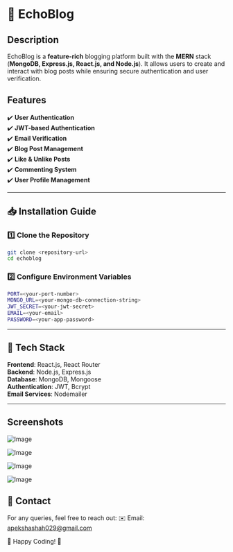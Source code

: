 # 🚀 EchoBlog

##  Description

EchoBlog is a **feature-rich** blogging platform built with the **MERN** stack (**MongoDB, Express.js, React.js, and Node.js**). It allows users to create and interact with blog posts while ensuring secure authentication and user verification.

##  Features

✔️ **User Authentication**  
✔️ **JWT-based Authentication**  
✔️ **Email Verification**  
✔️ **Blog Post Management**  
✔️ **Like & Unlike Posts**    
✔️ **Commenting System**  
✔️ **User Profile Management**  

---

## 📥 Installation Guide

### 1️⃣ Clone the Repository

```bash
git clone <repository-url>
cd echoblog
```

### 2️⃣ Configure Environment Variables

```bash
PORT=<your-port-number>
MONGO_URL=<your-mongo-db-connection-string>
JWT_SECRET=<your-jwt-secret>
EMAIL=<your-email>
PASSWORD=<your-app-password>
```
---

## 📌 Tech Stack

**Frontend**: React.js, React Router  
**Backend**: Node.js, Express.js  
**Database**: MongoDB, Mongoose  
**Authentication**: JWT, Bcrypt  
**Email Services**: Nodemailer  

---

## Screenshots

![Image](https://github.com/user-attachments/assets/4b9bd7b9-d9be-4663-8fcf-bb0e05a78262)

![Image](https://github.com/user-attachments/assets/16f9eb43-3cf7-42f1-b8c5-3f37bd67fbc5) 

![Image](https://github.com/user-attachments/assets/72e1c2c4-1a41-4e8e-a5b4-a85dac8f3822)  

![Image](https://github.com/user-attachments/assets/3c36e3b4-7d59-47fe-a554-db70cfd642d7)  


## 📧 Contact
For any queries, feel free to reach out:
✉️ Email: apekshashah029@gmail.com

🔗 Happy Coding! 🚀
